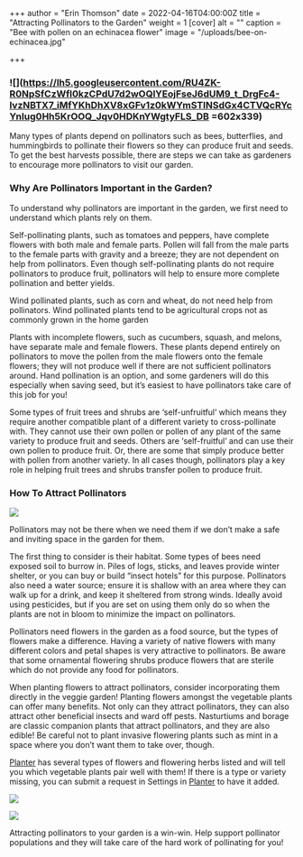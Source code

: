 +++
author = "Erin Thomson"
date = 2022-04-16T04:00:00Z
title = "Attracting Pollinators to the Garden"
weight = 1
[cover]
alt = ""
caption = "Bee with pollen on an echinacea flower"
image = "/uploads/bee-on-echinacea.jpg"

+++
### ![](https://lh5.googleusercontent.com/RU4ZK-R0NpSfCzWfl0kzCPdU7d2wOQlYEojFseJ6dUM9_t_DrgFc4-lvzNBTX7_iMfYKhDhXV8xGFv1z0kWYmSTlNSdGx4CTVQcRYcYnIug0Hh5KrOOQ_Jqv0HDKnYWgtyFLS_DB =602x339)

Many types of plants depend on pollinators such as bees, butterflies, and hummingbirds to pollinate their flowers so they can produce fruit and seeds. To get the best harvests possible, there are steps we can take as gardeners to encourage more pollinators to visit our garden.

### Why Are Pollinators Important in the Garden?

To understand why pollinators are important in the garden, we first need to understand which plants rely on them.

Self-pollinating plants, such as tomatoes and peppers, have complete flowers with both male and female parts. Pollen will fall from the male parts to the female parts with gravity and a breeze; they are not dependent on help from pollinators. Even though self-pollinating plants do not require pollinators to produce fruit, pollinators will help to ensure more complete pollination and better yields.

Wind pollinated plants, such as corn and wheat, do not need help from pollinators. Wind pollinated plants tend to be agricultural crops not as commonly grown in the home garden

Plants with incomplete flowers, such as cucumbers, squash, and melons, have separate male and female flowers. These plants depend entirely on pollinators to move the pollen from the male flowers onto the female flowers; they will not produce well if there are not sufficient pollinators around. Hand pollination is an option, and some gardeners will do this especially when saving seed, but it’s easiest to have pollinators take care of this job for you!

Some types of fruit trees and shrubs are ‘self-unfruitful’ which means they require another compatible plant of a different variety to cross-pollinate with. They cannot use their own pollen or pollen of any plant of the same variety to produce fruit and seeds. Others are ‘self-fruitful’ and can use their own pollen to produce fruit. Or, there are some that simply produce better with pollen from another variety. In all cases though, pollinators play a key role in helping fruit trees and shrubs transfer pollen to produce fruit.

### How To Attract Pollinators

![](/uploads/flower-meadow.jpg)

Pollinators may not be there when we need them if we don’t make a safe and inviting space in the garden for them.

The first thing to consider is their habitat. Some types of bees need exposed soil to burrow in. Piles of logs, sticks, and leaves provide winter shelter, or you can buy or build “insect hotels” for this purpose. Pollinators also need a water source; ensure it is shallow with an area where they can walk up for a drink, and keep it sheltered from strong winds. Ideally avoid using pesticides, but if you are set on using them only do so when the plants are not in bloom to minimize the impact on pollinators.

Pollinators need flowers in the garden as a food source, but the types of flowers make a difference. Having a variety of native flowers with many different colors and petal shapes is very attractive to pollinators. Be aware that some ornamental flowering shrubs produce flowers that are sterile which do not provide any food for pollinators.

When planting flowers to attract pollinators, consider incorporating them directly in the veggie garden! Planting flowers amongst the vegetable plants can offer many benefits. Not only can they attract pollinators, they can also attract other beneficial insects and ward off pests. Nasturtiums and borage are classic companion plants that attract pollinators, and they are also edible! Be careful not to plant invasive flowering plants such as mint in a space where you don’t want them to take over, though.

[Planter](https://planter.garden/) has several types of flowers and flowering herbs listed and will tell you which vegetable plants pair well with them! If there is a type or variety missing, you can submit a request in Settings in [Planter](https://planter.garden/) to have it added.

![](/uploads/nastursiums-screenshot.jpg)

![](/uploads/nastursiums-screenshot2.jpg)

Attracting pollinators to your garden is a win-win. Help support pollinator populations and they will take care of the hard work of pollinating for you!